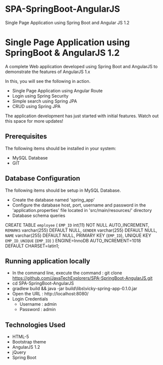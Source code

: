 # SPA-SpringBoot-AngularJS
Single Page Application using Spring Boot and Angular JS 1.2
# Single Page Application using SpringBoot & AngularJS 1.2
A complete Web application developed using Spring Boot and AngularJS to demonstrate the features of AngularJS 1.x

In this, you will see the following in action.

- Single Page Application using Angular Route
- Login using Spring Security
- Simple search using Spring JPA
- CRUD using Spring JPA

The application development has just started with initial features. Watch out this space for more updates!


## Prerequisites
The following items should be installed in your system:

- MySQL Database
- GIT

## Database Configuration
The following items should be setup in MySQL Database.

* Create the database named 'spring_app'
* Configure the database host, port, username and password in the 'application.properties' file located in 'src/main/resources/' directory
* Database schema queries

CREATE TABLE `employee` (
  `EMP_ID` int(11) NOT NULL AUTO_INCREMENT,
  `REMARKS` varchar(255) DEFAULT NULL,
  `GENDER` varchar(255) DEFAULT NULL,
  `NAME` varchar(255) DEFAULT NULL,
  PRIMARY KEY (`EMP_ID`),
  UNIQUE KEY `EMP_ID_UNIQUE` (`EMP_ID`)
) ENGINE=InnoDB AUTO_INCREMENT=1018 DEFAULT CHARSET=latin1;

## Running application locally
- In the command line, execute the command : git clone https://github.com/JavaTechExplorers/SPA-SpringBoot-AngularJS.git
- cd SPA-SpringBoot-AngularJS
- gradlew build && java -jar build\libs\vicky-spring-app-0.1.0.jar
- Open the URL : http://localhost:8080/
- Login Credentials
	- Username : admin
	- Password : admin


## Technologies Used
- HTML-5
- Bootstrap theme
- AngularJS 1.2
- jQuery
- Spring Boot
